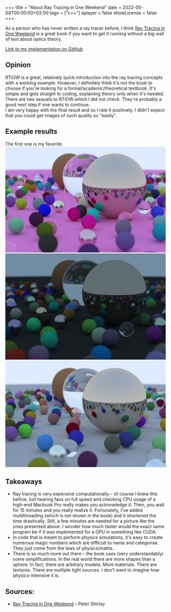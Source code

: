 +++
title = "About Ray Tracing in One Weekend"
date = 2022-05-04T00:00:00+02:00
tags = ["c++"]
aplayer = false
showLicense = false
+++

As a person who has never written a ray tracer before, I think [Ray Tracing in One Weekend](https://raytracing.github.io/books/RayTracingInOneWeekend.html) is a great book if you want to get it running without a big wall of text about optics theory.

<!--more-->

[Link to my implementation on GitHub](https://github.com/lkk7/raytracer)

## Opinion

RTiOW is a great, relatively quick introduction into the ray tracing concepts with a working example. However, I definitely think it's not the book to choose if you're looking for a formal/academic/theoretical textbook. It's simple and gets straight to coding, explaining theory only when it's needed. There are two sequels to RTiOW which I did not check. They're probably a good next step if one wants to continue. \
I am very happy with the final result and so I rate it positively. I didn't expect that you could get images of such quality so "easily".

## Example results

The first one is my favorite.
![ray tracing result 1](https://raw.githubusercontent.com/lkk7/raytracer/main/imgs/pink.png)
![ray tracing result 2](https://raw.githubusercontent.com/lkk7/raytracer/main/imgs/dark.png)
![ray tracing result 3](https://raw.githubusercontent.com/lkk7/raytracer/main/imgs/book.png)

## Takeaways

- Ray tracing is very expensive computationally – of course I knew this before, but hearing fans on full speed and checking CPU usage of a high-end Macbook Pro really makes you acknowledge it. Then, you wait for 15 minutes and you really realize it. Fortunately, I've added multithreading (which is not shown in the book) and it shortened the time drastically. Still, a few minutes are needed for a picture like the ones presented above. I wonder how much faster would the exact same program be if it was implemented for a GPU in something like CUDA.
- In code that is meant to perform physics simulations, it's easy to create numerous magic numbers which are difficult to name and categorise. They just come from the laws of physics/maths.
- There is so much more out there – the book uses (very understandably) some simplifications. In the real world there are more shapes than a sphere. In fact, there are arbitrary models. More materials. There are textures. There are multiple light sources. I don't want to imagine how physics-intensive it is.

## Sources:

- [Ray Tracing in One Weekend](https://raytracing.github.io/books/RayTracingInOneWeekend.html) – Peter Shirley
